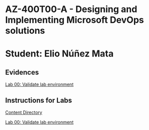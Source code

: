# AZ-400T00-A - Designing and Implementing Microsoft DevOps solutions



# Student: Elio Núñez Mata



## Evidences



[Lab 00: Validate lab environment](Lab00/Evidencias.md)



## Instructions for Labs

[Content  Directory ](https://microsoftlearning.github.io/AZ400-DesigningandImplementingMicrosoftDevOpsSolutions/)



[Lab 00: Validate lab environment](https://microsoftlearning.github.io/AZ400-DesigningandImplementingMicrosoftDevOpsSolutions/Instructions/Labs/AZ400_M00_Validate_lab_environment.html)









